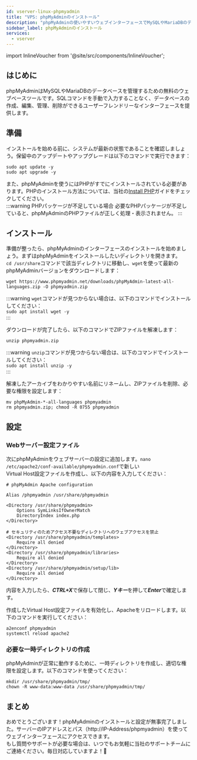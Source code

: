 ```yaml
---
id: vserver-linux-phpmyadmin
title: "VPS: phpMyAdminのインストール"
description: "phpMyAdminの使いやすいウェブインターフェースでMySQLやMariaDBのデータベースを簡単に管理する方法をチェック → 今すぐ詳しく見る"
sidebar_label: phpMyAdminのインストール
services:
  - vserver
---
```


import InlineVoucher from '@site/src/components/InlineVoucher';

## はじめに

phpMyAdminはMySQLやMariaDBのデータベースを管理するための無料のウェブベースツールです。SQLコマンドを手動で入力することなく、データベースの作成、編集、管理、削除ができるユーザーフレンドリーなインターフェースを提供します。

<InlineVoucher />

## 準備

インストールを始める前に、システムが最新の状態であることを確認しましょう。保留中のアップデートやアップグレードは以下のコマンドで実行できます：

```
sudo apt update -y
sudo apt upgrade -y
```

また、phpMyAdminを使うにはPHPがすでにインストールされている必要があります。PHPのインストール方法については、当社の[Install PHP](vserver-linux-php.md)ガイドをチェックしてください。  
:::warning PHPパッケージが不足している場合
必要なPHPパッケージが不足していると、phpMyAdminのPHPファイルが正しく処理・表示されません。 
:::

## インストール

準備が整ったら、phpMyAdminのインターフェースのインストールを始めましょう。まずはphpMyAdminをインストールしたいディレクトリを開きます。  
`cd /usr/share`コマンドで該当ディレクトリに移動し、`wget`を使って最新のphpMyAdminバージョンをダウンロードします：

```
wget https://www.phpmyadmin.net/downloads/phpMyAdmin-latest-all-languages.zip -O phpmyadmin.zip
```

:::warning
`wget`コマンドが見つからない場合は、以下のコマンドでインストールしてください：  
`sudo apt install wget -y`  
:::

ダウンロードが完了したら、以下のコマンドでZIPファイルを解凍します：

```
unzip phpmyadmin.zip
```
:::warning
`unzip`コマンドが見つからない場合は、以下のコマンドでインストールしてください：  
`sudo apt install unzip -y`  
:::

解凍したアーカイブをわかりやすい名前にリネームし、ZIPファイルを削除、必要な権限を設定します：

```
mv phpMyAdmin-*-all-languages phpmyadmin
rm phpmyadmin.zip; chmod -R 0755 phpmyadmin
```

## 設定

### Webサーバー設定ファイル

次にphpMyAdminをウェブサーバーの設定に追加します。`nano /etc/apache2/conf-available/phpmyadmin.conf`で新しい  
Virtual Host設定ファイルを作成し、以下の内容を入力してください：

```
# phpMyAdmin Apache configuration

Alias /phpmyadmin /usr/share/phpmyadmin

<Directory /usr/share/phpmyadmin>
    Options SymLinksIfOwnerMatch
    DirectoryIndex index.php
</Directory>

# セキュリティのためアクセス不要なディレクトリへのウェブアクセスを禁止
<Directory /usr/share/phpmyadmin/templates>
    Require all denied
</Directory>
<Directory /usr/share/phpmyadmin/libraries>
    Require all denied
</Directory>
<Directory /usr/share/phpmyadmin/setup/lib>
    Require all denied
</Directory>
```

内容を入力したら、***CTRL+X***で保存して閉じ、***Yキー***を押して***Enter***で確定します。

作成したVirtual Host設定ファイルを有効化し、Apacheをリロードします。以下のコマンドを実行してください：

```
a2enconf phpmyadmin
systemctl reload apache2
```

### 必要な一時ディレクトリの作成

phpMyAdminが正常に動作するために、一時ディレクトリを作成し、適切な権限を設定します。以下のコマンドを使ってください：

```
mkdir /usr/share/phpmyadmin/tmp/
chown -R www-data:www-data /usr/share/phpmyadmin/tmp/
```

## まとめ

おめでとうございます！phpMyAdminのインストールと設定が無事完了しました。サーバーのIPアドレスとパス（http://IP-Address/phpmyadmin）を使ってウェブインターフェースにアクセスできます。  
もし質問やサポートが必要な場合は、いつでもお気軽に当社のサポートチームにご連絡ください。毎日対応していますよ！🙂

<InlineVoucher />